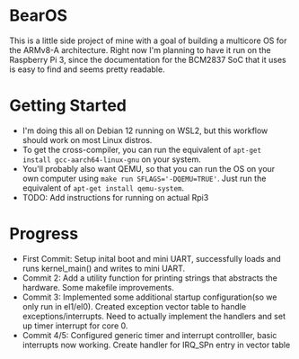 # BearOS
This is a little side project of mine with a goal of building a multicore OS for the ARMv8-A architecture. Right now I'm planning to have it run on the Raspberry Pi 3, since the documentation for the BCM2837 SoC that it uses is easy to find and seems pretty readable.

# Getting Started

- I'm doing this all on Debian 12 running on WSL2, but this workflow should work on most Linux distros.
- To get the cross-compiler, you can run the equivalent of `apt-get install gcc-aarch64-linux-gnu` on your system.
- You'll probably also want QEMU, so that you can run the OS on your own computer using `make run SFLAGS='-DQEMU=TRUE'`. Just run the equivalent of `apt-get install qemu-system`.
- TODO: Add instructions for running on actual Rpi3

# Progress
- First Commit: Setup inital boot and mini UART, successfully loads and runs kernel_main() and writes to mini UART.
- Commit 2: Add a utility function for printing strings that abstracts the hardware. Some makefile improvements.
- Commit 3: Implemented some additional startup configuration(so we only run in el1/el0). Created exception vector table to handle exceptions/interrupts. Need to actually implement the handlers and set up timer interrupt for core 0.
- Commit 4/5: Configured generic timer and interrupt controlller, basic interrupts now working. Create handler for IRQ_SPn entry in vector table